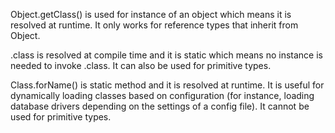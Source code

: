 Object.getClass() is used for instance of an object which means it is resolved at runtime. It only works for reference types that inherit from Object.

.class is resolved at compile time and it is static which means no instance is needed to invoke .class. It can also be used for primitive types.

Class.forName() is static method and it is resolved at runtime. It is useful for dynamically loading classes based on configuration (for instance, loading database drivers depending on the settings of a config file). It cannot be used for primitive types.	